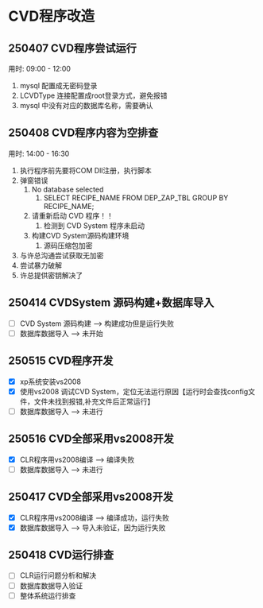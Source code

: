 # CVD程序改造

## 250407 CVD程序尝试运行

用时: 09:00 - 12:00

1. mysql 配置成无密码登录
2. LCVDType 连接配置成root登录方式，避免报错
3. mysql 中没有对应的数据库名称，需要确认

## 250408 CVD程序内容为空排查

用时: 14:00 - 16:30

1. 执行程序前先要将COM Dll注册，执行脚本
2. 弹窗错误
   1. No database selected
      1. SELECT RECIPE_NAME FROM DEP_ZAP_TBL GROUP BY RECIPE_NAME;
   2. 请重新启动 CVD 程序！！
      1. 检测到 CVD System 程序未启动
   3. 构建CVD System源码构建环境
      1. 源码压缩包加密
3. 与许总沟通尝试获取无加密
4. 尝试暴力破解
5. 许总提供密钥解决了

## 250414 CVDSystem 源码构建+数据库导入

- [ ] CVD System 源码构建 --> 构建成功但是运行失败
- [ ] 数据库数据导入 --> 未开始

## 250515 CVD程序开发

- [x] xp系统安装vs2008
- [x] 使用vs2008 调试CVD System，定位无法运行原因【运行时会查找config文件，文件未找到报错,补充文件后正常运行】
- [ ] 数据库数据导入 --> 未进行

## 250516 CVD全部采用vs2008开发

- [x] CLR程序用vs2008编译 --> 编译失败
- [ ] 数据库数据导入 --> 未进行

## 250417 CVD全部采用vs2008开发

- [x] CLR程序用vs2008编译 --> 编译成功，运行失败
- [x] 数据库数据导入 --> 导入未验证，因为运行失败

## 250418 CVD运行排查

- [ ] CLR运行问题分析和解决
- [ ] 数据库数据导入验证
- [ ] 整体系统运行排查

